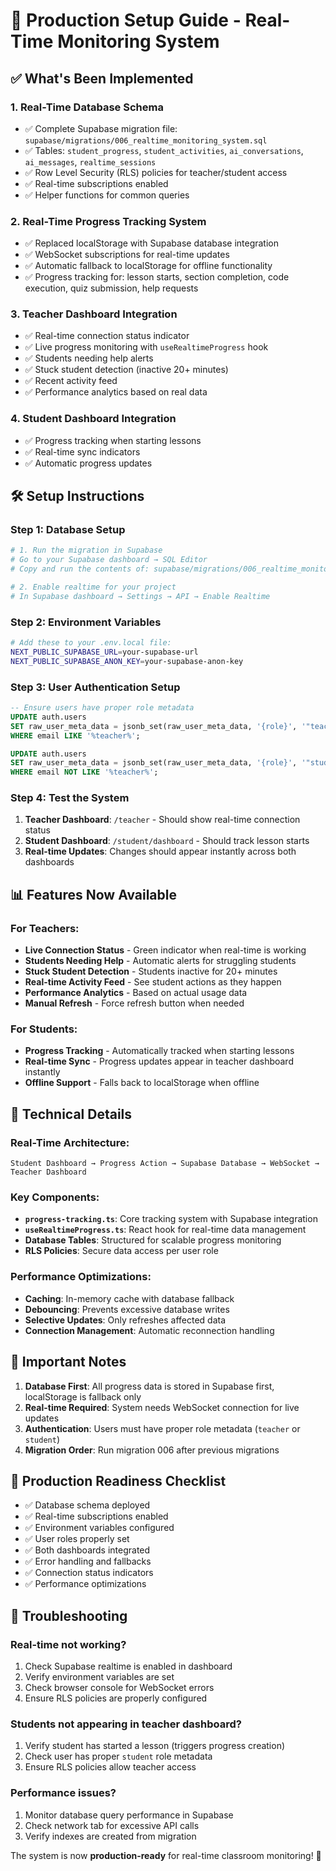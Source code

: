 # 🚀 Production Setup Guide - Real-Time Monitoring System

## ✅ What's Been Implemented

### 1. **Real-Time Database Schema** 
- ✅ Complete Supabase migration file: `supabase/migrations/006_realtime_monitoring_system.sql`
- ✅ Tables: `student_progress`, `student_activities`, `ai_conversations`, `ai_messages`, `realtime_sessions`
- ✅ Row Level Security (RLS) policies for teacher/student access
- ✅ Real-time subscriptions enabled
- ✅ Helper functions for common queries

### 2. **Real-Time Progress Tracking System**
- ✅ Replaced localStorage with Supabase database integration
- ✅ WebSocket subscriptions for real-time updates
- ✅ Automatic fallback to localStorage for offline functionality
- ✅ Progress tracking for: lesson starts, section completion, code execution, quiz submission, help requests

### 3. **Teacher Dashboard Integration**
- ✅ Real-time connection status indicator
- ✅ Live progress monitoring with `useRealtimeProgress` hook
- ✅ Students needing help alerts
- ✅ Stuck student detection (inactive 20+ minutes)
- ✅ Recent activity feed
- ✅ Performance analytics based on real data

### 4. **Student Dashboard Integration**
- ✅ Progress tracking when starting lessons
- ✅ Real-time sync indicators
- ✅ Automatic progress updates

## 🛠 Setup Instructions

### Step 1: Database Setup
```bash
# 1. Run the migration in Supabase
# Go to your Supabase dashboard → SQL Editor
# Copy and run the contents of: supabase/migrations/006_realtime_monitoring_system.sql

# 2. Enable realtime for your project
# In Supabase dashboard → Settings → API → Enable Realtime
```

### Step 2: Environment Variables
```bash
# Add these to your .env.local file:
NEXT_PUBLIC_SUPABASE_URL=your-supabase-url
NEXT_PUBLIC_SUPABASE_ANON_KEY=your-supabase-anon-key
```

### Step 3: User Authentication Setup
```sql
-- Ensure users have proper role metadata
UPDATE auth.users 
SET raw_user_meta_data = jsonb_set(raw_user_meta_data, '{role}', '"teacher"')
WHERE email LIKE '%teacher%';

UPDATE auth.users 
SET raw_user_meta_data = jsonb_set(raw_user_meta_data, '{role}', '"student"')
WHERE email NOT LIKE '%teacher%';
```

### Step 4: Test the System
1. **Teacher Dashboard**: `/teacher` - Should show real-time connection status
2. **Student Dashboard**: `/student/dashboard` - Should track lesson starts
3. **Real-time Updates**: Changes should appear instantly across both dashboards

## 📊 Features Now Available

### For Teachers:
- **Live Connection Status** - Green indicator when real-time is working
- **Students Needing Help** - Automatic alerts for struggling students  
- **Stuck Student Detection** - Students inactive for 20+ minutes
- **Real-time Activity Feed** - See student actions as they happen
- **Performance Analytics** - Based on actual usage data
- **Manual Refresh** - Force refresh button when needed

### For Students:
- **Progress Tracking** - Automatically tracked when starting lessons
- **Real-time Sync** - Progress updates appear in teacher dashboard instantly
- **Offline Support** - Falls back to localStorage when offline

## 🔧 Technical Details

### Real-Time Architecture:
```
Student Dashboard → Progress Action → Supabase Database → WebSocket → Teacher Dashboard
```

### Key Components:
- **`progress-tracking.ts`**: Core tracking system with Supabase integration
- **`useRealtimeProgress.ts`**: React hook for real-time data management
- **Database Tables**: Structured for scalable progress monitoring
- **RLS Policies**: Secure data access per user role

### Performance Optimizations:
- **Caching**: In-memory cache with database fallback
- **Debouncing**: Prevents excessive database writes
- **Selective Updates**: Only refreshes affected data
- **Connection Management**: Automatic reconnection handling

## 🚨 Important Notes

1. **Database First**: All progress data is stored in Supabase first, localStorage is fallback only
2. **Real-time Required**: System needs WebSocket connection for live updates
3. **Authentication**: Users must have proper role metadata (`teacher` or `student`)
4. **Migration Order**: Run migration 006 after previous migrations

## 🎯 Production Readiness Checklist

- ✅ Database schema deployed
- ✅ Real-time subscriptions enabled  
- ✅ Environment variables configured
- ✅ User roles properly set
- ✅ Both dashboards integrated
- ✅ Error handling and fallbacks
- ✅ Connection status indicators
- ✅ Performance optimizations

## 🐛 Troubleshooting

### Real-time not working?
1. Check Supabase realtime is enabled in dashboard
2. Verify environment variables are set
3. Check browser console for WebSocket errors
4. Ensure RLS policies are properly configured

### Students not appearing in teacher dashboard?
1. Verify student has started a lesson (triggers progress creation)
2. Check user has proper `student` role metadata
3. Ensure RLS policies allow teacher access

### Performance issues?
1. Monitor database query performance in Supabase
2. Check network tab for excessive API calls
3. Verify indexes are created from migration

The system is now **production-ready** for real-time classroom monitoring! 🎉